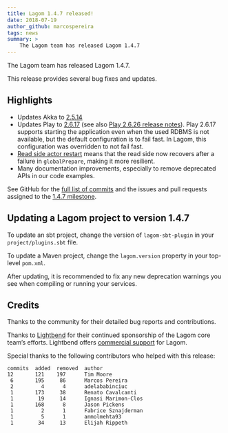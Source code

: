 ```yaml
---
title: Lagom 1.4.7 released!
date: 2018-07-19
author_github: marcospereira
tags: news
summary: >
    The Lagom team has released Lagom 1.4.7
---
```


The Lagom team has released Lagom 1.4.7.

This release provides several bug fixes and updates.

## Highlights

- Updates Akka to [2.5.14](https://akka.io/blog/news/2018/07/13/akka-2.5.14-released)
- Updates Play to [2.6.17](https://blog.playframework.com/play-2-6-17-released/) (see also [Play 2.6.26 release notes](https://blog.playframework.com/play-2-6-16-released/)). Play 2.6.17 supports starting the application even when the used RDBMS is not available, but the default configuration is to fail fast. In Lagom, this configuration was overridden to not fail fast.
- [Read side actor restart](https://github.com/lagom/lagom/pull/1418) means that the read side now recovers after a failure in `globalPrepare`, making it more resilient.
- Many documentation improvements, especially to remove deprecated APIs in our code examples.

See GitHub for the [full list of commits](https://github.com/lagom/lagom/compare/1.4.6...1.4.7) and the issues and pull requests assigned to the [1.4.7 milestone](https://github.com/lagom/lagom/milestone/32?closed=1).

## Updating a Lagom project to version 1.4.7

To update an sbt project, change the version of `lagom-sbt-plugin` in your `project/plugins.sbt` file.

To update a Maven project, change the `lagom.version` property in your top-level `pom.xml`.

After updating, it is recommended to fix any new deprecation warnings you see when compiling or running your services.

## Credits

Thanks to the community for their detailed bug reports and contributions.

Thanks to [Lightbend](https://www.lightbend.com/) for their continued sponsorship of the Lagom core team’s efforts. Lightbend offers [commercial support](https://www.lightbend.com/subscription) for Lagom.

Special thanks to the following contributors who helped with this release:

    commits  added  removed  author
    12       121    197      Tim Moore
     6       195     86      Marcos Pereira
     2         4      4      adelababinciuc
     1       173     38      Renato Cavalcanti
     1        19     14      Ignasi Marimon-Clos
     1       168      8      Jason Pickens
     1         2      1      Fabrice Sznajderman
     1         5      1      anmolmehta93
     1        34     13      Elijah Rippeth
